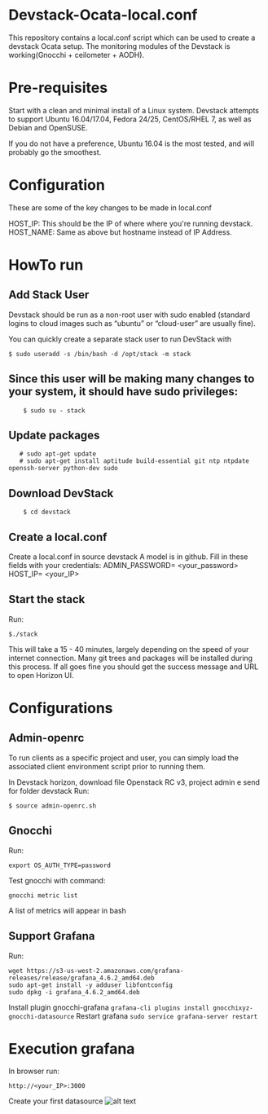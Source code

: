 # Devstack-Ocata-local.conf
This repository contains a local.conf script which can be used to create a devstack Ocata setup. The monitoring modules of the Devstack is working(Gnocchi + ceilometer + AODH). 

# Pre-requisites
Start with a clean and minimal install of a Linux system. Devstack attempts to support Ubuntu 16.04/17.04, Fedora 24/25, CentOS/RHEL 7, as well as Debian and OpenSUSE.

If you do not have a preference, Ubuntu 16.04 is the most tested, and will probably go the smoothest.

# Configuration
These are some of the key changes to be made in local.conf

HOST_IP: This should be the IP of where where you're running devstack. HOST_NAME: Same as above but hostname instead of IP Address.

# HowTo run

## Add Stack User

Devstack should be run as a non-root user with sudo enabled (standard logins to cloud images such as “ubuntu” or “cloud-user” are usually fine).

You can quickly create a separate stack user to run DevStack with

``` $ sudo useradd -s /bin/bash -d /opt/stack -m stack ```

## Since this user will be making many changes to your system, it should have sudo privileges:

``` $ echo "stack ALL=(ALL) NOPASSWD: ALL" | sudo tee /etc/sudoers.d/stack 
    $ sudo su - stack 
```
## Update packages
```
   # sudo apt-get update
   # sudo apt-get install aptitude build-essential git ntp ntpdate   openssh-server python-dev sudo
```

## Download DevStack
``` $  git clone https://git.openstack.org/openstack-dev/devstack -b stable/ocata
    $ cd devstack
```    
## Create a local.conf
Create a local.conf in source devstack
A model is in github. 
Fill in these fields with your credentials:
ADMIN_PASSWORD= <your_password>
HOST_IP= <your_IP>

## Start the stack
Run:
``` 
$./stack 
```
This will take a 15 - 40 minutes, largely depending on the speed of your internet connection. Many git trees and packages will be installed during this process.
If all goes fine you should get the success message and URL to open Horizon UI.

# Configurations
## Admin-openrc
To run clients as a specific project and user, you can simply load the associated client environment script prior to running them. 

In Devstack horizon, download file Openstack RC v3, project admin e send for folder devstack
Run:
``` 
$ source admin-openrc.sh 
```

## Gnocchi
Run:
``` 
export OS_AUTH_TYPE=password 
```

Test gnocchi with command: 
``` 
gnocchi metric list
```
A list of metrics will appear in bash

## Support Grafana
Run:
```
wget https://s3-us-west-2.amazonaws.com/grafana-releases/release/grafana_4.6.2_amd64.deb
sudo apt-get install -y adduser libfontconfig
sudo dpkg -i grafana_4.6.2_amd64.deb
```
Install plugin gnocchi-grafana
```grafana-cli plugins install gnocchixyz-gnocchi-datasource```
Restart grafana
```sudo service grafana-server restart```

# Execution grafana
In browser run:
```
http://<your_IP>:3000
```
Create your first datasource
![alt text](https://github.com/pablobrunetti/Devstack-Ocata-local.conf/blob/master/datasource__grafana.png)













